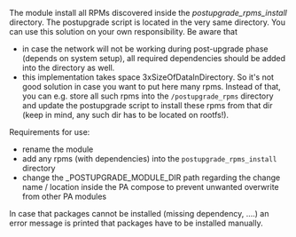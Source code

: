 The module install all RPMs discovered inside the *postupgrade_rpms_install*
directory. The postupgrade script is located in the very same directory.
You can use this solution on your own responsibility. Be aware that
- in case the network will not be working during post-upgrade phase (depends
  on system setup), all required dependencies should be added into the directory
  as well.
- this implementation takes space 3xSizeOfDataInDirectory. So it's not good solution
  in case you want to put here many rpms. Instead of that, you can e.g. store
  all such rpms into the `/postupgrade_rpms` directory and update the postupgrade
  script to install these rpms from that dir (keep in mind, any such dir has to
  be located on rootfs!).

Requirements for use:
- rename the module
- add any rpms (with dependencies) into the `postupgrade_rpms_install` directory
- change the _POSTUPGRADE_MODULE_DIR path regarding the change name / location
  inside the PA compose to prevent unwanted overwrite from other PA modules


In case that packages cannot be installed (missing dependency, ....) an error
message is printed that packages have to be installed manually.
